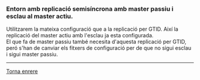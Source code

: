 ### Entorn amb replicació semisíncrona amb master passiu i esclau al master actiu.
  
Utilitzarem la mateixa configuració que a la replicació per GTID. Així la replicació del master actiu amb l'esclau ja esta configurada.  
El que fa de master passiu també necesita d'aquesta replicació per GTID, peró s'han de canviar els fitxers de configuració per de que no sigui esclau i sigui master passiu.  



***
[Torna enrere](https://github.com/Josep88/MP10UF2-A5)
